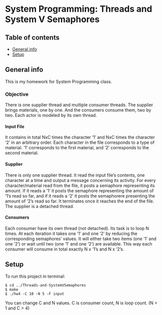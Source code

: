 # System Programming: Threads and System V Semaphores

## Table of contents
* [General info](#general-info)
* [Setup](#setup)

## General info
This is my homework for System Programming class.

### Objective
There is one supplier thread and multiple consumer threads. The supplier brings materials, one by one. And the consumers consume them, two by two. Each actor is modeled by its own thread.

#### Input File
It contains in total NxC times the character ‘1’ and NxC times the character ‘2’ in an arbitrary order. Each character in the file corresponds to a type of material. ‘1’ corresponds to the first material, and ‘2’ corresponds to the second material.

#### Supplier
There is only one supplier thread. It read the input file’s contents, one character at a time and output a message concerning its activity. For every character/material read from the file, it posts a semaphore representing its amount. If it reads a ‘1’ it posts the semaphore representing the amount of ‘1’s read so far, and if it reads a ‘2’ it posts the semaphorere presenting the amount of ‘2’s read so far. It terminates once it reaches the end of the file. The supplier is a detached thread.

#### Consumers
Each consumer have its own thread (not detached). Its task is to loop N times. At each iteration it takes one ‘1’ and one ‘2’ by reducing the corresponding semaphores’ values. It will either take two items (one ‘1’ and one ‘2’) or wait until two (one ‘1’ and one ‘2’) are available. This way each consumer will consume in total exactly N x ‘1’s and N x ‘2’s.

## Setup
To run this project in terminal:

```
$ cd ../Threads-and-SystemVSemaphores
$ make
$ ./hw4 -C 10 -N 5 -F input
```
You can change C and N values. C is consumer count, N is loop count. (N > 1 and C > 4)
